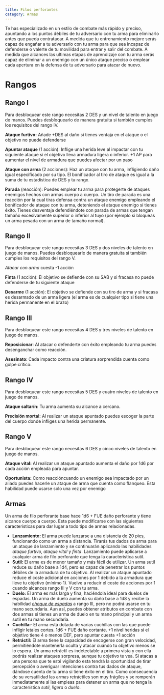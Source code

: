 ```yaml
---
title: Filos perforantes
category: Armas
---
```


Te has especializado en un estilo de combate más rápido y preciso, apuntando a los puntos débiles de tu adversario con tu arma para eliminarlo antes que pueda contratacar. A medida que tu entrenamiento mejore serás capaz de engañar a tu adversario con tu arma para que sea incapaz de defenderse o valerte de tu movilidad para entrar y salir del combate. A medida que alcances las ultimas etapas de aprendizaje con tu arma serás capaz de eliminar a un enemigo con un único ataque preciso o emplear cada apertura en la defensa de tu adversario para atacar de nuevo.

# Rangos

## Rango I

Para desbloquear este rango necesitas 2 DES y un nivel de talento en juego de manos. Puedes desbloquearlo de manera gratuita si también cumples los requisitos del rango IV.

**Ataque furtivo:** Añade +DES al daño si tienes ventaja en el ataque o el objetivo no puede defenderse

**Apuntar ataque** (1 acción): Inflige una herida leve al impactar con tu siguiente ataque si el objetivo lleva armadura ligera o inferior. +1 AP para aumentar el nivel de armadura que puedes afectar por un paso

**Ataque con arma** (2 acciones): Haz un ataque con tu arma, infligiendo daño igual especificado por su tipo. El bonificador al tiro de ataque es igual a la suma de tu estadística de DES y tu rango.

**Parada** (reacción): Puedes emplear tu arma para protegerte de ataques enemigos hechos con armas cuerpo a cuerpo. Un tiro de parada es una reacción por la cual tiras defensa contra un ataque enemigo empleando el bonificador de ataque con tu arma, deteniendo el ataque enemigo si tienes éxito. Tienes desventaja defendiéndote con parada de armas que tengan tamaño excesivamente superior o inferior al tuyo (por ejemplo si bloqueas un arma pesada con un arma de tamaño normal).

## Rango II

Para desbloquear este rango necesitas 3 DES y dos niveles de talento en juego de manos. Puedes desbloquearlo de manera gratuita si también cumples los requisitos del rango V.

*Atacar con arma* cuesta -1 acción

**Finta** (1 acción): El objetivo se defiende con su SAB y si fracasa no puede defenderse de tu siguiente ataque

**Desarme** (1 acción): El objetivo se defiende con su tiro de arma y si fracasa es desarmado de un arma ligera (el arma es de cualquier tipo si tiene una herida permanente en el brazo)

## Rango III 

Para desbloquear este rango necesitas 4 DES y tres niveles de talento en juego de manos.

**Reposicionar**: Al atacar o defenderte con éxito empleando tu arma puedes desenganchar como reacción.

**Asesinato**: Cada impacto contra una criatura sorprendida cuenta como golpe crítico.

## Rango IV

Para desbloquear este rango necesitas 5 DES y cuatro niveles de talento en juego de manos.

**Ataque saltarín:** Tu arma aumenta su alcance a cercano.

**Precisión mortal:** Al realizar un ataque apuntado puedes escoger la parte del cuerpo donde infliges una herida permanente.

## Rango V 

Para desbloquear este rango necesitas 6 DES y cinco niveles de talento en juego de manos.

**Ataque vital:** Al realizar un ataque apuntado aumenta el daño por 1d6 por cada acción empleada para apuntar.

**Oportunista:** Como reaccióncuando un enemigo sea impactado por un aliado puedes hacerle un ataque de arma que cuenta como flanqueo. Esta habilidad puede usarse solo una vez por enemigo 

## Armas

Un arma de filo perforante base hace 1d6 + FUE daño perforante y tiene alcance cuerpo a cuerpo. Esta puede modificarse con las siguientes características para dar lugar a todo tipo de armas relacionadas.

- **Lanzamiento:** El arma puede lanzarse a una distancia de 20 pies, funcionando como un arma a distancia. Tirarás tus dados de arma para un ataque de lanzamiento y se continuarán aplicando las habilidades *ataque furtivo*, *ataque vital* y *finta*. Lanzamiento puede aplicarse a cualquier arma de filo perforante que tenga la característica sutil.
- **Sutil:** El arma es de menor tamaño y más fácil de utilizar. Un arma sutil reduce su daño base a 1d4, pero es capaz de penetrar los puntos débiles de la armadura de tu objetivo. Al realizar un ataque apuntado reduce el coste adicional en acciones por 1 debido a la armadura que lleve tu objetivo (mínimo 1). Vuelve a reducir el coste de acciones por 1 cuando alcances rango III y V con tu arma.
- **Duelo:** El arma es más larga y fina, haciéndola ideal para duelos de espadas. Un arma de duelo aumenta su daño base a 1d8 y recibe la habilidad [*choque de espadas*](https://raldamain.com/rules/Rangos/Armas/filos%20cortantes.html#rango-iii) a rango III, pero no podrá usarse en tu mano secundaria. Aun así, puedes obtener atributos en combate con dos armas si tienes un arma de duelo en tu mano principal y un arma sutil en tu mano secundaria.
- **Cuchilla:**· El arma está dotada de varias cuchillas con las que puede infligir letales cortes. 1d6 + FUE daño cortante. +1 nivel heridas si el objetivo tiene 4 o menos DEF, pero apuntar cuesta +1 acción
- **Retráctil:** El arma tiene la capacidad de encogerse con gran velocidad, permitiéndote mantenerla oculta y atacar cuándo tu objetivo menos se lo espera. Un arma retráctil es indetectable a primera vista y con ella podrás realizar ataques sorpresa, aunque tu objetivo te vea. Si atacas a una persona que te esté vigilando esta tendrá la oportunidad de tirar percepción o averiguar intenciones contra tus dados de ataque, dándose cuenta de tu arma si tiene éxito en el tiro. Como consecuencia de su versatilidad las armas retráctiles son muy frágiles y se romperán inmediatamente si las empleas para detener un arma que no tenga la característica *sutil*, *ligera* o *duelo*.